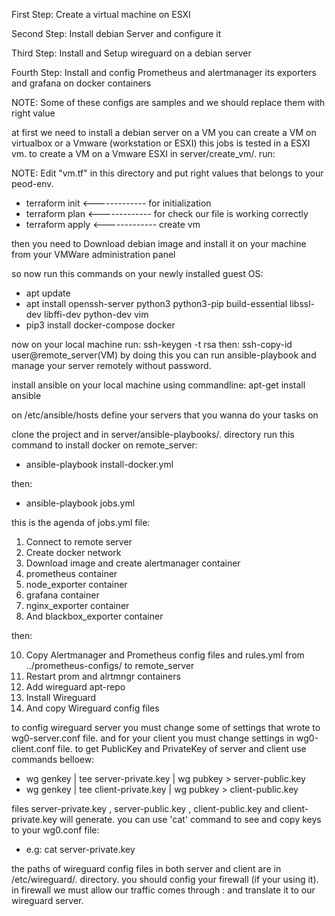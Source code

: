 First Step: Create a virtual machine on ESXI

Second Step: Install debian Server and configure it

Third Step: Install and Setup wireguard on a debian server

Fourth Step: Install and config Prometheus and alertmanager its exporters and grafana on docker containers

NOTE: Some of these configs are samples and we should replace them with right value

at first we need to install a debian server on a VM
you can create a VM on virtualbox or a Vmware (workstation or ESXI)
this jobs is tested in a ESXI vm.
to create a VM on a Vmware ESXI in server/create_vm/. run:

NOTE: Edit "vm.tf" in this directory and put right values that belongs to your peod-env.
- terraform init     <------------- for initialization
- terraform plan     <------------- for check our file is working correctly
- terraform apply    <------------- create vm

then you need to Download debian image and install it on your machine from your VMWare administration panel

so now run this commands on your newly installed guest OS:
- apt update
- apt install openssh-server python3 python3-pip build-essential libssl-dev libffi-dev python-dev vim 
- pip3 install docker-compose docker

now on your local machine run:
  ssh-keygen -t rsa
then: 
  ssh-copy-id  user@remote_server(VM)
by doing this you can run ansible-playbook and manage your server remotely without password.

install ansible on your local machine using commandline:
apt-get install ansible

on /etc/ansible/hosts define your servers that you wanna do your tasks on

clone the project and in server/ansible-playbooks/. directory run this command to install docker on remote_server:
- ansible-playbook install-docker.yml

then: 
- ansible-playbook jobs.yml

this is the agenda of jobs.yml file:
1. Connect to remote server
2. Create docker network
3. Download image and create alertmanager container
4. prometheus container
5. node_exporter container
6. grafana container
7. nginx_exporter container
8. And blackbox_exporter container

then:

10. Copy Alertmanager and Prometheus config files and rules.yml from ../prometheus-configs/ to remote_server
11. Restart prom and alrtmngr containers
12. Add wireguard apt-repo 
13. Install Wireguard
14. And copy Wireguard config files

to config wireguard server you must change some of settings that wrote to wg0-server.conf file.
and for your client you must change settings in wg0-client.conf file.
to get PublicKey and PrivateKey of server and client use commands belloew:
- wg genkey | tee server-private.key | wg pubkey > server-public.key
- wg genkey | tee client-private.key | wg pubkey > client-public.key

files server-private.key , server-public.key , client-public.key and client-private.key will generate.
you can use 'cat' command to see and copy keys to your wg0.conf file:
- e.g: cat server-private.key

the paths of wireguard config files in both server and client are in /etc/wireguard/. directory.
you should config your firewall (if your using it).
in firewall we must allow our traffic comes through <Server Internet PublicIP>:<Port of our vpn> and translate it to our wireguard server.






